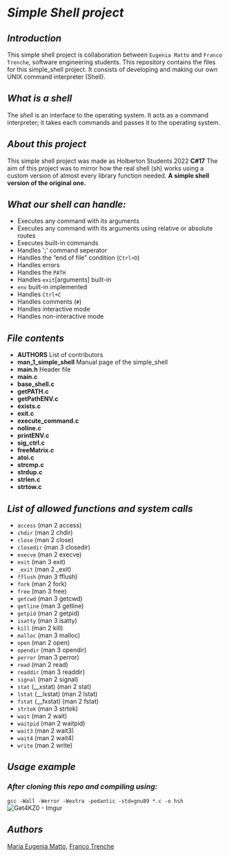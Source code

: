 # *Simple Shell project*

## *Introduction*
This simple shell project is  collaboration between `Eugenia Matto` and `Franco Trenche`, software engineering students. This repository contains the files for this simple_shell project. It consists of developing and making our own UNIX command interpreter (Shell).

## *What is a shell*
The _shell_ is an interface to the operating system. It acts as a command interpreter; it takes each commands and passes it to the operating system.

## *About this project*
This simple shell project was made as Holberton Students 2022 **C#17**
The aim of this project was to mirror how the real shell (sh) works using a custom version of almost every library function needed. **A simple shell version of the original one.**

##  *What our shell can handle:*

 - Executes any command with its arguments
 -  Executes any command with its arguments using relative or absolute routes
 - Executes built-in commands
 - Handles ';' command seperator
 - Handles the “end of file” condition (`Ctrl+D`)
 - Handles errors
 - Handles the  `PATH`
 - Handles `exit`[arguments] built-in 
 - `env` built-in implemented
 -  Handles `Ctrl+C`
 -  Handles comments (`#`)
 - Handles interactive mode
 - Handles non-interactive mode
## *File contents*
-   **AUTHORS**   List of contributors 
-   **man_1_simple_shell**   Manual page of the simple_shell
-  **main.h** Header file
-  **main.c**
-  **base_shell.c**
-  **getPATH.c**
-  **getPathENV.c**
-  **exists.c**
-  **exit.c**
-  **execute_command.c**
-  **noline.c**
-  **printENV.c**
-  **sig_ctrl.c**
-  **freeMatrix.c**
-  **atoi.c**
-  **strcmp.c**
-  **strdup.c**
-  **strlen.c**
-  **strtow.c**
## *List of allowed functions and system calls*
-   `access`  (man 2 access)
-   `chdir`  (man 2 chdir)
-   `close`  (man 2 close)
-   `closedir`  (man 3 closedir)
-   `execve`  (man 2 execve)
-   `exit`  (man 3 exit)
-   `_exit`  (man 2 _exit)
-   `fflush`  (man 3 fflush)
-   `fork`  (man 2 fork)
-   `free`  (man 3 free)
-   `getcwd`  (man 3 getcwd)
-   `getline`  (man 3 getline)
-   `getpid`  (man 2 getpid)
-   `isatty`  (man 3 isatty)
-   `kill`  (man 2 kill)
-   `malloc`  (man 3 malloc)
-   `open`  (man 2 open)
-   `opendir`  (man 3 opendir)
-   `perror`  (man 3 perror)
-   `read`  (man 2 read)
-   `readdir`  (man 3 readdir)
-   `signal`  (man 2 signal)
-   `stat`  (__xstat) (man 2 stat)
-   `lstat`  (__lxstat) (man 2 lstat)
-   `fstat`  (__fxstat) (man 2 fstat)
-   `strtok`  (man 3 strtok)
-   `wait`  (man 2 wait)
-   `waitpid`  (man 2 waitpid)
-   `wait3`  (man 2 wait3)
-   `wait4`  (man 2 wait4)
-   `write`  (man 2 write)

## ***Usage example***
### *After cloning this repo and compiling using:*
```gcc -Wall -Werror -Wextra -pedantic -std=gnu89 *.c -o hsh```
![Get4KZ0 - Imgur](https://user-images.githubusercontent.com/98403340/162850636-6263021a-7ba1-4a0e-bf0b-aec4dc29f32e.png)

 ## ***Authors***
  [Maria Eugenia Matto](https://www.linkedin.com/in/maria-matto/), [Franco Trenche](https://www.linkedin.com/in/franco-trenche-375a33209/?originalSubdomain=uy)
